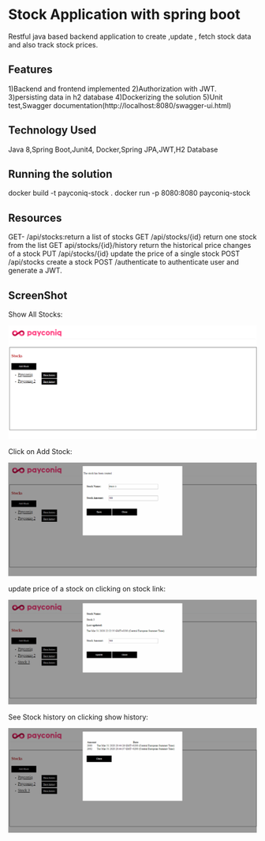 # Stock Application with spring boot
Restful java based backend application to create ,update , fetch stock data and also track stock prices.

## Features
1)Backend and frontend implemented
2)Authorization with JWT.
3)persisting data in h2 database
4)Dockerizing the solution
5)Unit test,Swagger documentation(http://localhost:8080/swagger-ui.html)

## Technology Used
Java 8,Spring Boot,Junit4, Docker,Spring JPA,JWT,H2 Database

## Running the solution
docker build -t payconiq-stock .
docker run -p 8080:8080 payconiq-stock

## Resources
GET- /api/stocks:return a list of stocks
GET /api/stocks/{id} return one stock from the list
GET api/stocks/{id}/history return the historical price changes of a stock
PUT /api/stocks/{id} update the price of a single stock
POST /api/stocks create a stock
POST /authenticate to authenticate user and generate a JWT.

## ScreenShot

Show All Stocks:

![ScreenShot](https://github.com/shubgene/SpringBootStockApplication/blob/master/initialLoad.png)

Click on Add Stock:

![ScreenShot](https://github.com/shubgene/SpringBootStockApplication/blob/master/addStock.png)

update price of a stock on clicking on stock link:

![ScreenShot](https://github.com/shubgene/SpringBootStockApplication/blob/master/updatePrice.png)

See Stock history on clicking show history:

![ScreenShot](https://github.com/shubgene/SpringBootStockApplication/blob/master/showHistory.png)

